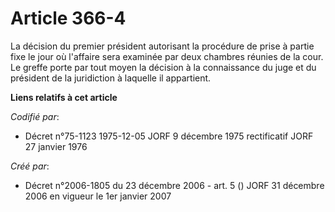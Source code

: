 # Article 366-4

La décision du premier président autorisant la procédure de prise à partie fixe le jour où l'affaire sera examinée par deux
chambres réunies de la cour. Le greffe porte par tout moyen la décision à la connaissance du juge et du président de la
juridiction à laquelle il appartient.

**Liens relatifs à cet article**

_Codifié par_:

  - Décret n°75-1123 1975-12-05 JORF 9 décembre 1975 rectificatif JORF 27 janvier 1976

_Créé par_:

  - Décret n°2006-1805 du 23 décembre 2006 - art. 5 () JORF 31 décembre 2006 en vigueur le 1er janvier 2007
